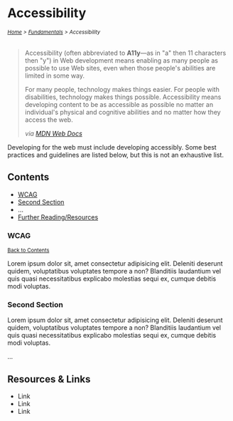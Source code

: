 # Accessibility

<em>
<sub><a href='../README.md'>Home</a> > <a href='./fundamentals.md'>Fundamentals</a> > Accessibility</sub>
</em>
<br />
<br />

> Accessibility (often abbreviated to **A11y**—as in "a" then 11 characters then "y") in Web development means enabling as many people as possible to use Web sites, even when those people's abilities are limited in some way.
>
> For many people, technology makes things easier. For people with disabilities, technology makes things possible. Accessibility means developing content to be as accessible as possible no matter an individual's physical and cognitive abilities and no matter how they access the web.
>
> _via [MDN Web Docs](https://developer.mozilla.org/en-US/docs/Web/Accessibility)_

Developing for the web must include developing accessibly. Some best practices and guidelines are listed below, but this is not an exhaustive list.

## Contents

* [WCAG](#first-section)
* [Second Section](#second-section)
* ...
* [Further Reading/Resources](#further-readingresources)

### WCAG

<sub>[Back to Contents](#contents-w-jump-links-optional)</sub>

Lorem ipsum dolor sit, amet consectetur adipisicing elit. Deleniti deserunt quidem, voluptatibus voluptates tempore a non? Blanditiis laudantium vel quis quasi necessitatibus explicabo molestias sequi ex, cumque debitis modi voluptas.

### Second Section

Lorem ipsum dolor sit, amet consectetur adipisicing elit. Deleniti deserunt quidem, voluptatibus voluptates tempore a non? Blanditiis laudantium vel quis quasi necessitatibus explicabo molestias sequi ex, cumque debitis modi voluptas.

...

## Resources & Links

* Link
* Link
* Link
